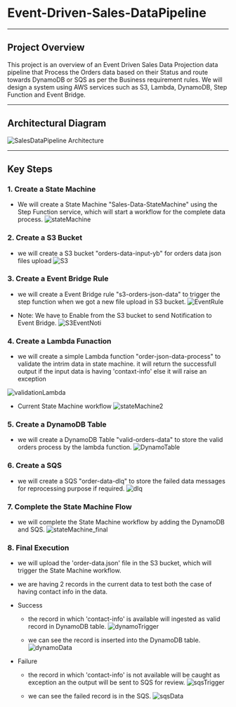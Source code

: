 # Event-Driven-Sales-DataPipeline
***
## Project Overview
This project is an overview of an Event Driven Sales Data Projection data pipeline that Process the Orders data based on their Status and route towards DynamoDB or SQS as per the Business requirement rules.
We will design a system using AWS services such as S3, Lambda, DynamoDB, Step Function and Event Bridge.

***

## Architectural Diagram
![SalesDataPipeline Architecture](https://github.com/yash872/Event-Driven-Sales-DataPipeline/blob/main/Images/SalesDataPipeline.jpg)

***

## Key Steps
### 1. Create a State Machine
- We will create a State Machine "Sales-Data-StateMachine" using the Step Function service, 
which will start a workflow for the complete data process.
![stateMachine](https://github.com/yash872/Event-Driven-Sales-DataPipeline/blob/main/Images/stateMachine.JPG)

### 2. Create a S3 Bucket
- we will create a S3 bucket "orders-data-input-yb" for orders data json files upload
![S3](https://github.com/yash872/Event-Driven-Sales-DataPipeline/blob/main/Images/S3.JPG)


### 3. Create a Event Bridge Rule
- we will create a Event Bridge rule "s3-orders-json-data" to trigger the step function when we got a new file upload in S3 bucket.
![EventRule](https://github.com/yash872/Event-Driven-Sales-DataPipeline/blob/main/Images/EventRule.JPG)

- Note: We have to Enable from the S3 bucket to send Notification to Event Bridge.
![S3EventNoti](https://github.com/yash872/Event-Driven-Sales-DataPipeline/blob/main/Images/S3EventNoti.JPG)


### 4. Create a Lambda Funaction
- we will create a simple Lambda function "order-json-data-process" to validate the intrim data in state machine.
it will return the successfull output if the input data is having 'contaxt-info' else it will raise an exception

![validationLambda](https://github.com/yash872/Event-Driven-Sales-DataPipeline/blob/main/Images/validationLambda.JPG)

- Current State Machine workflow
![stateMachine2](https://github.com/yash872/Event-Driven-Sales-DataPipeline/blob/main/Images/stateMachine2.JPG)


### 5. Create a DynamoDB Table
- we will create a DynamoDB Table "valid-orders-data" to store the valid orders process by the lambda function.
![DynamoTable](https://github.com/yash872/Event-Driven-Sales-DataPipeline/blob/main/Images/DynamoTable.JPG)


### 6. Create a SQS
- we will create a SQS "order-data-dlq" to store the failed data messages for reprocessing purpose if required.
![dlq](https://github.com/yash872/Event-Driven-Sales-DataPipeline/blob/main/Images/dlq.JPG)

### 7. Complete the State Machine Flow
- we will complete the State Machine workflow by adding the DynamoDB and SQS.
![stateMachine_final](https://github.com/yash872/Event-Driven-Sales-DataPipeline/blob/main/Images/stateMachine_final.JPG)

### 8. Final Execution 
- we will upload the 'order-data.json' file in the S3 bucket, which will trigger the State Machine workflow.
- we are having 2 records in the current data to test both the case of having contact info in the data.
- Success
    - the record in which 'contact-info' is available will ingested as valid record in DynamoDB table.
        ![dynamoTrigger](https://github.com/yash872/Event-Driven-Sales-DataPipeline/blob/main/Images/dynamoTrigger.JPG)

    - we can see the record is inserted into the DynamoDB table.
        ![dynamoData](https://github.com/yash872/Event-Driven-Sales-DataPipeline/blob/main/Images/dynamoData.JPG)

- Failure
    - the record in which 'contact-info' is not available will be caught as exception an the output will be sent to SQS for review.
        ![sqsTrigger](https://github.com/yash872/Event-Driven-Sales-DataPipeline/blob/main/Images/sqsTrigger.JPG)
        
    - we can see the failed record is in the SQS.
        ![sqsData](https://github.com/yash872/Event-Driven-Sales-DataPipeline/blob/main/Images/sqsData.JPG)




